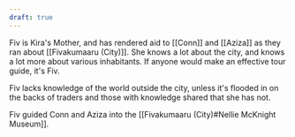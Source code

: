 ```yaml
---
draft: true
---
```

Fiv is Kira's Mother, and has rendered aid to [[Conn]] and [[Aziza]] as they ran about [[Fivakumaaru (City)]]. She knows a lot about the city, and knows a lot more about various inhabitants. If anyone would make an effective tour guide, it's Fiv. 

Fiv lacks knowledge of the world outside the city, unless it's flooded in on the backs of traders and those with knowledge shared that she has not. 

Fiv guided Conn and Aziza into the [[Fivakumaaru (City)#Nellie McKnight Museum]].